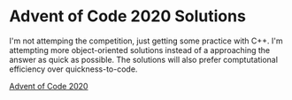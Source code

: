 # Advent of Code 2020 Solutions

I'm not attemping the competition, just getting some practice with C++.
I'm attempting more object-oriented solutions instead of a approaching the answer as quick as possible. The solutions will also prefer comptutational efficiency over quickness-to-code.

[Advent of Code 2020](https://adventofcode.com/2020)